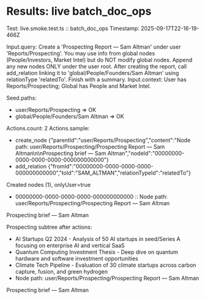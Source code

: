 # Results: live batch_doc_ops

Test: live.smoke.test.ts :: batch_doc_ops
Timestamp: 2025-09-17T22-16-19-466Z

Input.query: Create a 'Prospecting Report — Sam Altman' under user 'Reports/Prospecting'. You may use info from global nodes (People/Investors, Market Intel) but do NOT modify global nodes. Append any new nodes ONLY under the user root. After creating the report, call add_relation linking it to 'global/People/Founders/Sam Altman' using relationType 'relatedTo'. Finish with a summary.
Input.context: User has Reports/Prospecting; Global has People and Market Intel.

Seed.paths:
- user/Reports/Prospecting => OK
- global/People/Founders/Sam Altman => OK

Actions.count: 2
Actions.sample:
- create_node {"parentId":"user/Reports/Prospecting","content":"Node path: user/Reports/Prospecting/Prospecting Report — Sam Altman\n\nProspecting brief — Sam Altman","nodeId":"00000000-0000-0000-0000-000000000000"}
- add_relation {"fromId":"00000000-0000-0000-0000-000000000000","toId":"SAM_ALTMAN","relationTypeId":"relatedTo"}

Created nodes (1), onlyUser=true
- 00000000-0000-0000-0000-000000000000 :: Node path: user/Reports/Prospecting/Prospecting Report — Sam Altman

Prospecting brief — Sam Altman

Prospecting subtree after actions:
- AI Startups Q2 2024 - Analysis of 50 AI startups in seed/Series A focusing on enterprise AI and vertical SaaS
- Quantum Computing Investment Thesis - Deep dive on quantum hardware and software investment opportunities
- Climate Tech Pipeline - Evaluation of 30 climate startups across carbon capture, fusion, and green hydrogen
- Node path: user/Reports/Prospecting/Prospecting Report — Sam Altman

Prospecting brief — Sam Altman
